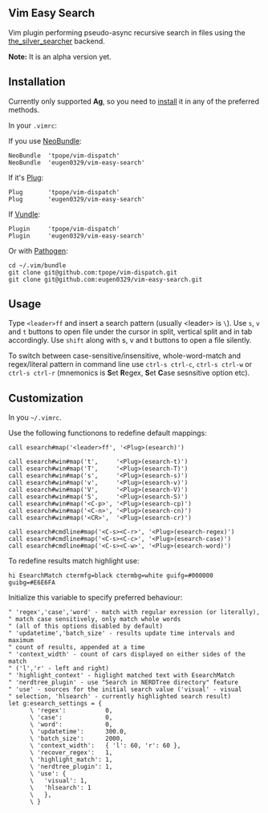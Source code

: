 ## Vim Easy Search

Vim plugin performing pseudo-async recursive search in files using the
[the_silver_searcher](https://github.com/ggreer/the_silver_searcher#readme) backend.

**Note:** It is an alpha version yet.


## Installation
Currently only supported **Ag**, so you need to
[install](https://github.com/ggreer/the_silver_searcher#installing)
it in any of the preferred methods.

In your `.vimrc`:

If you use [NeoBundle](https://github.com/Shougo/neobundle.vim#readme):

    NeoBundle  'tpope/vim-dispatch'
    NeoBundle  'eugen0329/vim-easy-search'

If it's [Plug](https://github.com/junegunn/vim-plug#readme):

    Plug       'tpope/vim-dispatch'
    Plug       'eugen0329/vim-easy-search'

If [Vundle](https://github.com/junegunn/vim-plug#readme):

    Plugin     'tpope/vim-dispatch'
    Plugin     'eugen0329/vim-easy-search'

Or with [Pathogen](https://github.com/tpope/vim-pathogen#readme):

    cd ~/.vim/bundle
    git clone git@github.com:tpope/vim-dispatch.git
    git clone git@github.com:eugen0329/vim-easy-search.git


## Usage

Type `<leader>ff` and insert a search pattern (usually \<leader\> is `\`). Use `s`, `v` and `t` 
buttons to open file under the cursor in split, vertical split and in tab accordingly. Use `shift`
along with s, v and t buttons to open a file silently.

To switch between case-sensitive/insensitive, whole-word-match and regex/literal pattern in command
line use `ctrl-s ctrl-c`, `ctrl-s ctrl-w` or `ctrl-s ctrl-r` (mnemonics is **S**et **R**egex,
**S**et **C**ase sesnsitive option etc).

## Customization

In you `~/.vimrc`.

Use the following functionons to redefine default mappings:

    call esearch#map('<leader>ff', '<Plug>(esearch)')

    call esearch#win#map('t',     '<Plug>(esearch-t)')
    call esearch#win#map('T',     '<Plug>(esearch-T)')
    call esearch#win#map('s',     '<Plug>(esearch-s)')
    call esearch#win#map('v',     '<Plug>(esearch-v)')
    call esearch#win#map('V',     '<Plug>(esearch-V)')
    call esearch#win#map('S',     '<Plug>(esearch-S)')
    call esearch#win#map('<C-p>', '<Plug>(esearch-cp)')
    call esearch#win#map('<C-n>', '<Plug>(esearch-cn)')
    call esearch#win#map('<CR>',  '<Plug>(esearch-cr)')

    call esearch#cmdline#map('<C-s><C-r>', '<Plug>(esearch-regex)')
    call esearch#cmdline#map('<C-s><C-c>', '<Plug>(esearch-case)')
    call esearch#cmdline#map('<C-s><C-w>', '<Plug>(esearch-word)')

To redefine results match highlight use:

    hi EsearchMatch ctermfg=black ctermbg=white guifg=#000000 guibg=#E6E6FA

Initialize this variable to specify preferred behaviour:

    " 'regex','case','word' - match with regular exression (or literally), 
    " match case sensitively, only match whole words
    " (all of this options disabled by default)
    " 'updatetime','batch_size' - results update time intervals and maximum 
    " count of results, appended at a time
    " 'context_width' - count of cars displayed on either sides of the match 
    " ('l','r' - left and right)
    " 'highlight_context' - higlight matched text with EsearchMatch
    " 'nerdtree_plugin' - use "Search in NERDTree directory" feature
    " 'use' - sources for the initial search value ('visual' - visual
    " selection, 'hlsearch' - currently highlighted search result)
    let g:esearch_settings = {
          \ 'regex':           0,
          \ 'case':            0,
          \ 'word':            0,
          \ 'updatetime':      300.0,
          \ 'batch_size':      2000,
          \ 'context_width':   { 'l': 60, 'r': 60 },
          \ 'recover_regex':   1,
          \ 'highlight_match': 1,
          \ 'nerdtree_plugin': 1,
          \ 'use': { 
          \   'visual': 1,
          \   'hlsearch': 1
          \   },
          \ }
